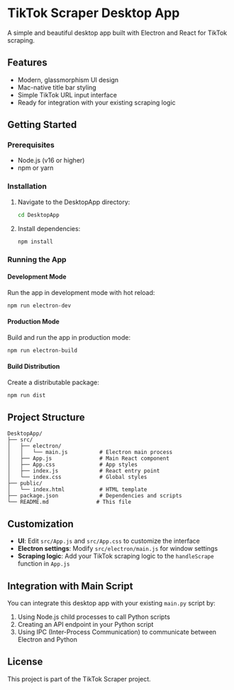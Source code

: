 # TikTok Scraper Desktop App

A simple and beautiful desktop app built with Electron and React for TikTok scraping.

## Features

- Modern, glassmorphism UI design
- Mac-native title bar styling
- Simple TikTok URL input interface
- Ready for integration with your existing scraping logic

## Getting Started

### Prerequisites

- Node.js (v16 or higher)
- npm or yarn

### Installation

1. Navigate to the DesktopApp directory:
   ```bash
   cd DesktopApp
   ```

2. Install dependencies:
   ```bash
   npm install
   ```

### Running the App

#### Development Mode
Run the app in development mode with hot reload:
```bash
npm run electron-dev
```

#### Production Mode
Build and run the app in production mode:
```bash
npm run electron-build
```

#### Build Distribution
Create a distributable package:
```bash
npm run dist
```

## Project Structure

```
DesktopApp/
├── src/
│   ├── electron/
│   │   └── main.js          # Electron main process
│   ├── App.js               # Main React component
│   ├── App.css              # App styles
│   ├── index.js             # React entry point
│   └── index.css            # Global styles
├── public/
│   └── index.html           # HTML template
├── package.json             # Dependencies and scripts
└── README.md               # This file
```

## Customization

- **UI**: Edit `src/App.js` and `src/App.css` to customize the interface
- **Electron settings**: Modify `src/electron/main.js` for window settings
- **Scraping logic**: Add your TikTok scraping logic to the `handleScrape` function in `App.js`

## Integration with Main Script

You can integrate this desktop app with your existing `main.py` script by:
1. Using Node.js child processes to call Python scripts
2. Creating an API endpoint in your Python script
3. Using IPC (Inter-Process Communication) to communicate between Electron and Python

## License

This project is part of the TikTok Scraper project. 